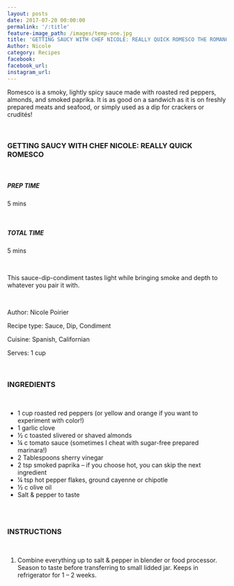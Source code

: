 ```yaml
---
layout: posts
date: 2017-07-20 00:00:00
permalink: '/:title'
feature-image_path: /images/temp-one.jpg
title: 'GETTING SAUCY WITH CHEF NICOLE: REALLY QUICK ROMESCO THE ROMANCE OF ROMESCO'
Author: Nicole
category: Recipes
facebook:
facebook_url:
instagram_url:
---
```


Romesco is a smoky, lightly spicy sauce made with roasted red peppers, almonds, and smoked paprika. It is as good on a sandwich as it is on freshly prepared meats and seafood, or simply used as a dip for crackers or crudit&eacute;s!

&nbsp;

### GETTING SAUCY WITH CHEF NICOLE: REALLY QUICK ROMESCO

&nbsp;

##### PREP TIME

5 mins

&nbsp;

##### TOTAL TIME

5 mins

&nbsp;

This sauce-dip-condiment tastes light while bringing smoke and depth to whatever you pair it with.

&nbsp;

Author: Nicole Poirier

Recipe type: Sauce, Dip, Condiment

Cuisine: Spanish, Californian

Serves: 1 cup

&nbsp;

### INGREDIENTS

&nbsp;

* 1 cup roasted red peppers (or yellow and orange if you want to experiment with color!)
* 1 garlic clove
* ½ c toasted slivered or shaved almonds
* ¼ c tomato sauce (sometimes I cheat with sugar-free prepared marinara!)
* 2 Tablespoons sherry vinegar
* 2 tsp smoked paprika – if you choose hot, you can skip the next ingredient
* ¼ tsp hot pepper flakes, ground cayenne or chipotle
* ½ c olive oil
* Salt & pepper to taste

### &nbsp;

### INSTRUCTIONS

&nbsp;

1. Combine everything up to salt & pepper in blender or food processor. Season to taste before transferring to small lidded jar. Keeps in refrigerator for 1 – 2 weeks.